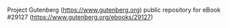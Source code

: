 Project Gutenberg (https://www.gutenberg.org) public repository for eBook #29127 (https://www.gutenberg.org/ebooks/29127)

